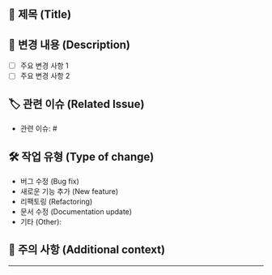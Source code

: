 ## 📄 제목 (Title)
<!-- 여기에 해당 PR의 간단한 제목을 작성하세요. -->

## 📝 변경 내용 (Description)
<!-- PR에서 수행된 작업을 간단하고 명확하게 설명하세요. -->
- [ ] 주요 변경 사항 1
- [ ] 주요 변경 사항 2

## 🏷️ 관련 이슈 (Related Issue)
<!-- 이 PR이 해결하는 이슈를 명시하세요. 예시: Fixes #123 -->
- 관련 이슈: #

## 🛠️ 작업 유형 (Type of change)
<!-- ⬇️ 작업 유형 중 하나를 선택하세요 -->
- 버그 수정 (Bug fix)
- 새로운 기능 추가 (New feature)
- 리팩토링 (Refactoring)
- 문서 수정 (Documentation update)
- 기타 (Other):

## 🚨 주의 사항 (Additional context)
<!-- 변경 사항과 관련하여 리뷰어가 알아야 할 추가 사항을 적어주세요. -->

---
<!-- 📌 기능 번호 안내
0️⃣ : 문서 구조 변경
1️⃣ : 로그인/회원가입
2️⃣ : 마이페이지
3️⃣ : 홈 화면
4️⃣ : 검색 화면
5️⃣ : 챌린지 생성 화면
6️⃣ : 알림 화면
-->
